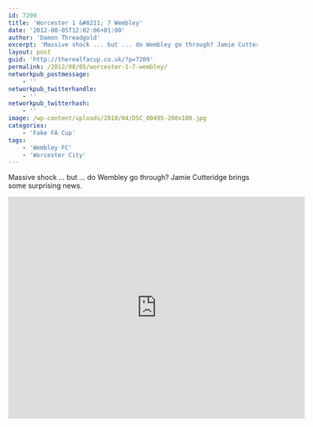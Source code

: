 ```yaml
---
id: 7209
title: 'Worcester 1 &#8211; 7 Wembley'
date: '2012-08-05T12:02:06+01:00'
author: 'Damon Threadgold'
excerpt: 'Massive shock ... but ... do Wembley go through? Jamie Cutteridge brings some surprising news.'
layout: post
guid: 'http://therealfacup.co.uk/?p=7209'
permalink: /2012/08/05/worcester-1-7-wembley/
networkpub_postmessage:
    - ''
networkpub_twitterhandle:
    - ''
networkpub_twitterhash:
    - ''
image: /wp-content/uploads/2010/04/DSC_00495-200x100.jpg
categories:
    - 'Fake FA Cup'
tags:
    - 'Wembley FC'
    - 'Worcester City'
---
```


Massive shock … but … do Wembley go through? Jamie Cutteridge brings some surprising news.

<iframe frameborder="0" height="450" src="http://www.youtube.com/embed/2692P13drn4" width="600"></iframe>